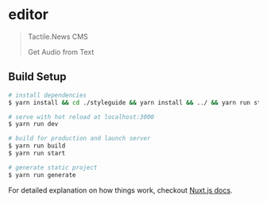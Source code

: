 # editor

> Tactile.News CMS
> 
> Get Audio from Text

## Build Setup

``` bash
# install dependencies
$ yarn install && cd ./styleguide && yarn install && ../ && yarn run styleguide:build

# serve with hot reload at localhost:3000
$ yarn run dev

# build for production and launch server
$ yarn run build
$ yarn run start

# generate static project
$ yarn run generate
```

For detailed explanation on how things work, checkout [Nuxt.js docs](https://nuxtjs.org).
